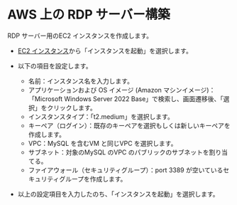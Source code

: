 # AWS 上の RDP サーバー構築

RDP サーバー用のEC2 インスタンスを作成します。

- [EC2 インスタンス](https://us-west-2.console.aws.amazon.com/ec2/home?region=us-west-2#Home:)から「インスタンスを起動」を選択します。

- 以下の項目を設定します。
  
  - 名前：インスタンス名を入力します。
  - アプリケーションおよび OS イメージ (Amazon マシンイメージ)：「Microsoft Windows Server 2022 Base」で検索し、画面遷移後、「選択」をクリックします。
  - インスタンスタイプ：「t2.medium」を選択します。
  - キーペア（ログイン）：既存のキーペアを選択もしくは新しいキーペアを作成します。
  - VPC：MySQL を含むVM と同じVPC を選択します。
  - サブネット：対象のMySQL のVPC のパブリックのサブネットを割り当てる。
  - ファイアウォール（セキュリティグループ）：port 3389 が空いているセキュリティグループを作成します。

- 以上の設定項目を入力したのち、「インスタンスを起動」を選択します。